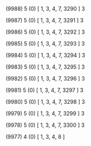 (9988) 5 (0) [ 1, 3, 4, 7, 3290 ] 3 


(9987) 5 (0) [ 1, 3, 4, 7, 3291 ] 3 


(9986) 5 (0) [ 1, 3, 4, 7, 3292 ] 3 


(9985) 5 (0) [ 1, 3, 4, 7, 3293 ] 3 


(9984) 5 (0) [ 1, 3, 4, 7, 3294 ] 3 


(9983) 5 (0) [ 1, 3, 4, 7, 3295 ] 3 


(9982) 5 (0) [ 1, 3, 4, 7, 3296 ] 3 


(9981) 5 (0) [ 1, 3, 4, 7, 3297 ] 3 


(9980) 5 (0) [ 1, 3, 4, 7, 3298 ] 3 


(9979) 5 (0) [ 1, 3, 4, 7, 3299 ] 3 


(9978) 5 (0) [ 1, 3, 4, 7, 3300 ] 3 


(9977) 4 (0) [ 1, 3, 4, 8 ]  

